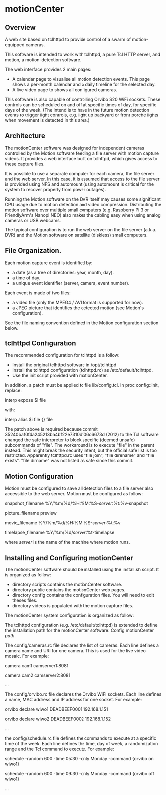 # motionCenter

## Overview

A web site based on tclhttpd to provide control of a swarm of motion-equipped cameras.

This software is intended to work with tclhttpd, a pure Tcl HTTP server, and motion, a motion-detection software.

The web interface provides 2 main pages:
- A calendar page to visualise all motion detection events. This page shows a per-month calendar and a daily timeline for the selected day.
- A live video page to shows all configured cameras.

This software is also capable of controlling Orvibo S20 WiFi sockets. These controls can be scheduled on and off at specific times of day, for specific days of the week. (The intend is to have in the future motion detection events to trigger light controls, e.g. light up backyard or front porche lights when movement is detected in this area.)

## Architecture

The motionCenter software was designed for independent cameras controlled by the Motion software feeding a file server with motion capture videos. It provides a web interface built on tclhttpd, which gives access to these capture files.

It is possible to use a separate computer for each camera, the file server and the web server. In this case, it is assumed that access to the file server is provided using NFS and automount (using automount is critical for the system to recover properly from power outages).

Running the Motion software on the DVR itself may causes some significant CPU usage due to motion detection and video compression. Distributing the motion software over multiple small computers (e.g. Raspberry Pi 3 or FriendlyArm's Nanopi NEO) also makes the cabling easy when using analog cameras or USB webcams.

The typical configuration is to run the web server on the file server (a.k.a. DVR) and the Motion software on satellite (diskless) small computers.

## File Organization.

Each motion capture event is identified by:
- a date (as a tree of directories: year, month, day).
- a time of day.
- a unique event identifier (server, camera, event number).

Each event is made of two files:
- a video file (only the MPEG4 / AVI format is supported for now).
- a JPEG picture that identifies the detected motion (see Motion's configuration).

See the file naming convention defined in the Motion configuration section below.

## tclhttpd Configuration

The recommended configuration for tclhttpd is a follow:

- Install the original tclhttpd software in /opt/tclhttpd
- Install the tclhttpd configuration (tclhttpd.rc) as /etc/default/tclhttpd.
- Use the init script provided with motionCenter.

In addition, a patch must be applied to file lib/config.tcl. In proc
config::init, replace:

   interp expose $i file

with:

   interp alias $i file {} file

The patch above is required because commit 35240baf0f4a245213ba4bf22e7310df06c6673d (2012) to the Tcl software changed the safe interpreter to block specific (deemed unsafe) subcommands of "file". The workaround is to execute "file" in the parent instead. This might break the security intent, but the official safe list is too restricted. Apparently tclhttpd.rc uses "file join", "file direname" and "file exists". "file dirname" was not listed as safe since this commit.

## Motion Configuration

Motion must be configured to save all detection files to a file server also accessible to the web server. Motion must be configured as follow:

snapshot_filename %Y/%m/%d/%H:%M:%S-*server*:%t:%v-snapshot

picture_filename preview

movie_filename %Y/%m/%d/%H:%M:%S-*server*:%t:%v

timelapse_filename %Y/%m/%d/*server*:%t-timelapse

where *server* is the name of the machine where motion runs.

## Installing and Configuring motionCenter

The motionCenter software should be installed using the install.sh script. It is organized as follow:
- directory scripts contains the motionCenter software.
- directory public contains the motionCenter web pages.
- directory config contains the configuration files. You will need to edit theses files.
- directory videos is populated with the motion capture files.

The motionCenter system configuration is organized as follow:

The tclhttpd configuration (e.g. /etc/default/tclhttpd) is extended to define the installation path for the motionCenter software: Config motionCenter _path_.

The config/cameras.rc file declares the list of cameras. Each line defines a camera name and URI for one camera. This is used for the live video mosaic. For example:

   camera cam1 camserver1:8081

   camera cam2 camserver2:8081

   ...

The config/orvibo.rc file declares the Orvibo WiFi sockets. Each line defines a name, MAC address and IP address for one socket. For example:

   orvibo declare wiwo1 DEADBEEF0001 192.168.1.151

   orvibo declare wiwo2 DEADBEEF0002 192.168.1.152

   ...

the config/schedule.rc file defines the commands to execute at a specific time of the week. Each line defines the time, day of week, a randomization range and the Tcl command to execute. For example:

   schedule -random 600 -time 05:30 -only Monday -command {orvibo on wiwo1}

   schedule -random 600 -time 09:30 -only Monday -command {orvibo off wiwo1}

   ...

